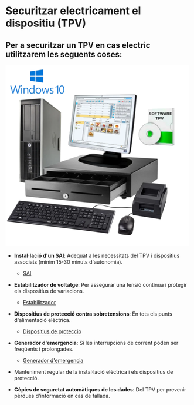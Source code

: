 # Securitzar electricament el dispositiu (TPV)
## Per a securitzar un TPV en cas electric utilitzarem les seguents coses:
![](Capturas/tpv.png)
- **Instal·lació d'un SAI**: Adequat a les necessitats del TPV i dispositius associats (mínim 15-30 minuts d'autonomia).

  - [SAI](https://www.amazon.es/Salicru-SPS-500-Soho-Sistema-alimentación-ininterrumpida/dp/B079FWWSNL/ref=sr_1_2_sspa?crid=2AJ7JGWZK1QG8&dib=eyJ2IjoiMSJ9.NhgAybe3WR5Jl_5bPULuJlsDOtl0fu7hga-ieN4T5ISILECjOls5AiiA45Hrb7LcoPZJZ_ceUhINh5s5VHg-Lmfxs1buK9e9u0uVm7kbg1buQd7pbwMkJttSE7Y2XXsK1R455zPO4-BWhTLk2HlqsvGgaQKgoCldE5zTUU8zQgtOK81Gy_cRqkRlfqASYJiMbQ9_xMQcitxj6qWE55_vrmS-V8KPCYV373_T76TXeflyszmsdkVsHNNzrL0aVNRm3Uy690LebFzjUOuytKMCsn5rvrgC9D4y5DTOILpYzQk.nZ1iJaW1p5AVg-XQdElJnG4ztvOkqqXMW18J4vTUiSY&dib_tag=se&keywords=sai+500va&qid=1729619072&sprefix=SAI+500%2Caps%2C106&sr=8-2-spons&ufe=app_do%3Aamzn1.fos.5e544547-1f8e-4072-8c08-ed563e39fc7d&sp_csd=d2lkZ2V0TmFtZT1zcF9hdGY&psc=1)
- **Estabilitzador de voltatge**: Per assegurar una tensió contínua i protegir els dispositius de variacions.

  - [Estabilitzador](https://www.amazon.es/Estabilizador-Electrónico-Frigorífico-Alimentación-Estabilizada/dp/B0CC89FL2R)
- **Dispositius de protecció contra sobretensions**: En tots els punts d'alimentació elèctrica.

  - [Dispositius de proteccio](https://es.wiautomation.com/schneider-electric/variadores-motores-proteccion-de-circuitos/a9l16482?gad_source=1&gclid=Cj0KCQjwmt24BhDPARIsAJFYKk3dGG4LvtAwDz-Vu-EuiTnQj3oF6gPizTav5B4yQMKCDmSaX4DFuFUaAsOqEALw_wcB)
- **Generador d'emergència**: Si les interrupcions de corrent poden ser freqüents i prolongades.

  - [Generador d'emergencia](https://www.amazon.es/Eberth-2200-W-Gasolina-Generador/dp/B07G2P7G8J?th=1)
- Manteniment regular de la instal·lació elèctrica i els dispositius de protecció.
- **Còpies de seguretat automàtiques de les dades**: Del TPV per prevenir pèrdues d'informació en cas de fallada.
